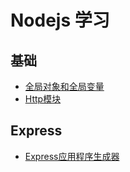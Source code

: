 # Nodejs 学习


## 基础
* [全局对象和全局变量](docs/basic/全局对象和全局变量.md)
* [Http模块](docs/basic/Http模块.md)

## Express
* [Express应用程序生成器](docs/express/Express应用程序生成器.md)
